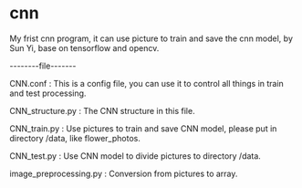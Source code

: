 # cnn
My frist cnn program, it can use picture to train and save the cnn model, by Sun Yi, base on tensorflow and opencv. 

--------file-------

CNN.conf               : This is a config file, you can use it to control all things in train and test processing.

CNN_structure.py       : The CNN structure in this file.

CNN_train.py           : Use pictures to train and save CNN model, please put in directory /data, like flower_photos.

CNN_test.py            : Use CNN model to divide pictures to directory /data.

image_preprocessing.py : Conversion from pictures to array.

